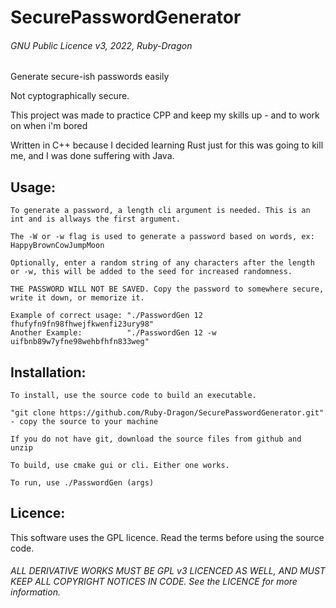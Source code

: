 # SecurePasswordGenerator

###### GNU Public Licence v3, 2022, Ruby-Dragon

Generate secure-ish passwords easily

Not cyptographically secure.

This project was made to practice CPP and keep my skills up - and to work on when i'm bored

Written in C++ because I decided learning Rust just 
for this was going to kill me, and I was done
suffering with Java.

## Usage:

	To generate a password, a length cli argument is needed. This is an int and is allways the first argument.

	The -W or -w flag is used to generate a password based on words, ex: HappyBrownCowJumpMoon

	Optionally, enter a random string of any characters after the length or -w, this will be added to the seed for increased randomness.

	THE PASSWORD WILL NOT BE SAVED. Copy the password to somewhere secure, write it down, or memorize it.

	Example of correct usage: "./PasswordGen 12 fhufyfn9fn98fhwejfkwenfi23ury98"
	Another Example:          "./PasswordGen 12 -w uifbnb89w7yfne98wehbfhfn833weg"

## Installation:

	To install, use the source code to build an executable.

	"git clone https://github.com/Ruby-Dragon/SecurePasswordGenerator.git" - copy the source to your machine

	If you do not have git, download the source files from github and unzip

	To build, use cmake gui or cli. Either one works.
	
	To run, use ./PasswordGen (args)

## Licence:

This software uses the GPL licence. Read the terms before using the source code.

###### ALL DERIVATIVE WORKS MUST BE GPL v3 LICENCED AS WELL, AND MUST KEEP ALL COPYRIGHT NOTICES IN CODE. See the LICENCE for more information.
